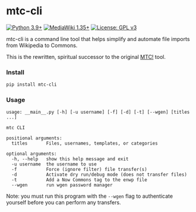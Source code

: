 # mtc-cli
[![Python 3.9+](https://upload.wikimedia.org/wikipedia/commons/4/4f/Blue_Python_3.9%2B_Shield_Badge.svg)](https://www.python.org)
[![MediaWiki 1.35+](https://upload.wikimedia.org/wikipedia/commons/b/b3/Blue_MediaWiki_1.35%2B_Shield_Badge.svg)](https://www.mediawiki.org/wiki/MediaWiki)
[![License: GPL v3](https://upload.wikimedia.org/wikipedia/commons/8/86/GPL_v3_Blue_Badge.svg)](https://www.gnu.org/licenses/gpl-3.0.en.html)

mtc-cli is a command line tool that helps simplify and automate file imports from Wikipedia to Commons.

This is the rewritten, spiritual successor to the original [MTC!](https://github.com/fastily/mtc) tool.

### Install
```bash
pip install mtc-cli
```

### Usage
```
usage: __main__.py [-h] [-u username] [-f] [-d] [-t] [--wgen] [titles ...]

mtc CLI

positional arguments:
  titles       Files, usernames, templates, or categories

optional arguments:
  -h, --help   show this help message and exit
  -u username  the username to use
  -f           Force (ignore filter) file transfer(s)
  -d           Activate dry run/debug mode (does not transfer files)
  -t           Add a Now Commons tag to the enwp file
  --wgen       run wgen password manager
```

Note: you must run this program with the `--wgen` flag to authenticate yourself before you can perform any transfers.
